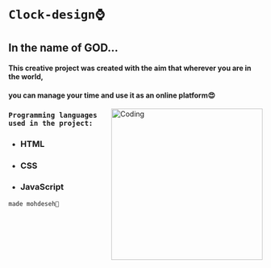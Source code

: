 # `Clock-design⌚`
## In the name of GOD...
#### This creative project was created with the aim that wherever you are in the world,
#### you can manage your time and use it as an online platform😍

<img align="right" alt="Coding" width="300" src="https://static.vecteezy.com/system/resources/previews/005/968/508/original/purple-clock-design-free-vector.jpg">

 ### `Programming languages ​​used in the project:`
- ### HTML
- ### CSS
- ### JavaScript




`made mohdeseh🌠`
